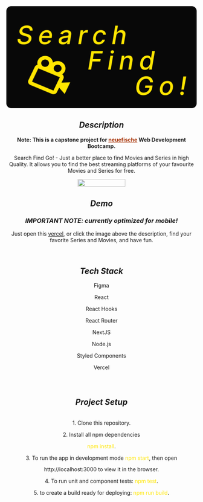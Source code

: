 <section id="main-section">
    <a href="https://capstone-project-movies-series-app.vercel.app">
        <img style="border-radius: 0.8rem" src="./public/images/other/logo.png" alt="logo"/>
    </a>
    <h1>Description</h1>
    <p><strong>Note: This is a capstone project for <a class="neuefische" href="https://www.neuefische.de/en">neuefische</a> Web Development Bootcamp.</strong></p>
    <p>Search Find Go! - Just a better place to find Movies and Series in high Quality. It allows you to find the best streaming platforms of your favourite Movies and Series for free.</p>
    <img class="video" src="./public/images/other/georgios_natrosvili.gif" />
    <br>
    <h1>Demo</h1>
    <h3><strong>IMPORTANT NOTE: currently optimized for mobile!</strong></h3>
    <p>Just open this <a href="https://capstone-project-movies-series-app.vercel.app">vercel</a>, or click the image above the description, find your favorite Series and Movies, and have fun.</p>
    <br>
    <div>
        <h1>Tech Stack</h1>
        <div class="tech-stack">
            <p>Figma</p>
            <p>React</p>
            <p>React Hooks</p>
            <p>React Router</p>
            <p>NextJS</p>
            <p>Node.js</p>
            <p>Styled Components</p>
            <p>Vercel</p>
        </div>
    </div>
    <br>
    <div class="project-setup">
    <h1>Project Setup</h1>
        <ul class="project-setup-list">
            <li>1. Clone this repository.</li> 
            <li>2. Install all npm dependencies</li> 
            <span class="npm-install">npm install</span>.
            <li>3. To run the app in development mode <span class="npm-start">npm start</span>, then open http://localhost:3000 to view it in the browser.</li>
            <li>4. To run unit and component tests: <span class="npm-test">npm test</span>.</li>
            <li>5. to create a build ready for deploying: <span class="npm-run-build">npm run build</span>.</li>
        </ul>
    </div>

</section>

<style>
    #main-section{
        text-align: center
    }
    .video{
        border-radius: 1rem;
        width: 50%;
        height: 70%;
    }
    h1, h3 {
        font-style: italic;
    }
    .neuefische, .neuefische:hover{
        color: rgba(167, 49, 4);
    }
    .tech-stack{
        text-align: center;
    }

    .project-setup{
        line-height: 2.2;
    }
    .project-setup-list{
        list-style-type: none;
        padding: 0;
    }
    .npm-install, .npm-start, .npm-test, .npm-run-build{
        color: #ffe600;
    }
</style>

<!-- # Capstone-Project-Template for Octopodes

- Next.js project created with `create-next-app`
- [Default Styling (with CSS Modules) has been removed](#styling)
- [Styled Components support added](#styling)
- [Mongoose connectivity support added](#mongoose-connectivity)
- [Storybook support added](#storybook)
- [ESLint config added](#eslint)
- [React Testing Library & Jest support added](#testing)
- [Prettier config added](#prettier)

## Getting Started

Run the development server:

```bash
npm run dev
```

Open [http://localhost:3000](http://localhost:3000) to see the result.

Run Storybook:

```bash
npm run storybook
```

Open [http://localhost:6006](http://localhost:6006) to inspect your components
with Storybook.

Run tests:

```bash
npm run test
# or
npm run test:watch
```

## Styling

We removed the Next.js default styles and added Styled Components support.

You can find an initial [`GobalStyles.js`](/styles/GlobalStyles.js) in the
`/styles` directory. Storybook is already configured to respect styles from
`GlobalStyles.js`

## Mongoose connectivity

We added a mongoose connection helper function in
[`/pages/api/_db/connect-db.js`](/pages/api/_db/connect-db.js).

Please remember to wrap your API route handler functions with the `connectDB()`
helper when exporting:

```
export default connectDB(handler);
```

To use your own DB, create a `.env.local` file and add your connection string as
shown in [`.env.local.example`](/.env.local.example). Please remember to add
your database name at the end of the connection string.

We prepared a demo API route handler
[`pages/api/octopodes.js`](/pages/api/octopodes.js) and some demo data in the
[`/_data`](/_data) folder. Additionally there is a mongoose model for the demo
data in [`/pages/api/_db/models`](/pages/api/_db/models). This is just for
demonstration purposes - create your own data and models following this pattern.

## Storybook

We created a demo component
[`/components/OctopusCard.js`](/components/OctopusCard.js) and corresponding
stories. Create your own stories following this pattern.

## ESLint

You can run ESLint from the terminal by typing

```bash
npm run lint
```

Please make sure that there are no linter errors before pushing to Github. Your
pull requests will report failed code quality checks otherwise.

## Testing

Please write your tests in the [`/__tests__`](/__tests__/) folder instead of
placing them next to your components. Next.js does not allow test files in its
`/pages` directory.

We prepared a demo test that tests if the Homepage renders a 🐙.

Please make sure that all tests pass before pushing to Github. Your pull
requests will report failed test runs otherwise.

## Prettier

We added a [Prettier configuration file](/.prettierrc) with basic formatting
rules. Feel free to edit these rules to your taste.

You can check the formatting of your files with `npm run prettier`

You can auto format all files in the project by calling
`npm run prettier:write`.

Please make sure that your code passes the prettier check before pushing to
Github. Your pull requests will report failed code quality checks otherwise. -->
